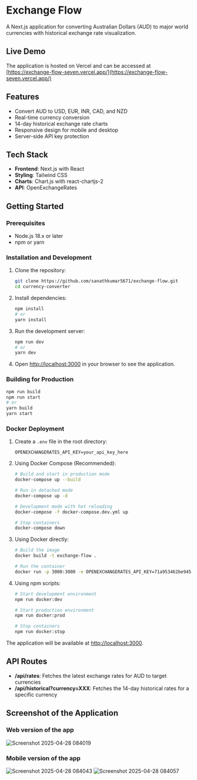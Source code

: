 # Exchange Flow

A Next.js application for converting Australian Dollars (AUD) to major world currencies with historical exchange rate visualization.

## Live Demo

The application is hosted on Vercel and can be accessed at [https://exchange-flow-seven.vercel.app/](https://exchange-flow-seven.vercel.app/)

## Features

- Convert AUD to USD, EUR, INR, CAD, and NZD
- Real-time currency conversion
- 14-day historical exchange rate charts
- Responsive design for mobile and desktop
- Server-side API key protection

## Tech Stack

- **Frontend**: Next.js with React
- **Styling**: Tailwind CSS
- **Charts**: Chart.js with react-chartjs-2
- **API**: OpenExchangeRates

## Getting Started

### Prerequisites

- Node.js 18.x or later
- npm or yarn

### Installation and Development

1. Clone the repository:

   ```bash
   git clone https://github.com/sanathkumar5671/exchange-flow.git
   cd currency-converter
   ```

2. Install dependencies:

   ```bash
   npm install
   # or
   yarn install
   ```

3. Run the development server:

   ```bash
   npm run dev
   # or
   yarn dev
   ```

4. Open [http://localhost:3000](http://localhost:3000) in your browser to see the application.

### Building for Production

```bash
npm run build
npm run start
# or
yarn build
yarn start
```

### Docker Deployment

1. Create a `.env` file in the root directory:

   ```env
   OPENEXCHANGERATES_API_KEY=your_api_key_here
   ```

2. Using Docker Compose (Recommended):

   ```bash
   # Build and start in production mode
   docker-compose up --build

   # Run in detached mode
   docker-compose up -d

   # Development mode with hot reloading
   docker-compose -f docker-compose.dev.yml up

   # Stop containers
   docker-compose down
   ```

3. Using Docker directly:

   ```bash
   # Build the image
   docker build -t exchange-flow .

   # Run the container
   docker run -p 3000:3000 -e OPENEXCHANGERATES_API_KEY=71a953462be945ca92da5c8932cb3d66 exchange-flow
   ```

4. Using npm scripts:

   ```bash
   # Start development environment
   npm run docker:dev

   # Start production environment
   npm run docker:prod

   # Stop containers
   npm run docker:stop
   ```

The application will be available at [http://localhost:3000](http://localhost:3000).

## API Routes

- **/api/rates**: Fetches the latest exchange rates for AUD to target currencies
- **/api/historical?currency=XXX**: Fetches the 14-day historical rates for a specific currency

## Screenshot of the Application
### Web version of the app

![Screenshot 2025-04-28 084019](https://github.com/user-attachments/assets/b3801e9d-7e68-480f-8651-95d588d97773)

### Mobile version of the app

![Screenshot 2025-04-28 084043](https://github.com/user-attachments/assets/93e4561b-ff89-4089-ac7c-a389e6c934a0) ![Screenshot 2025-04-28 084057](https://github.com/user-attachments/assets/8fdaf8b8-fce9-4e0e-9185-afcac619b9ce)





